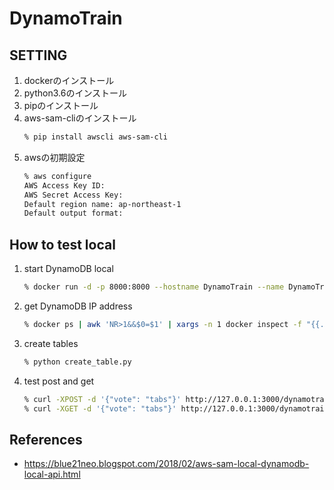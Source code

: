 # DynamoTrain

## SETTING
1. dockerのインストール
1. python3.6のインストール
1. pipのインストール
1. aws-sam-cliのインストール
    ```sh
    % pip install awscli aws-sam-cli
    ```
1. awsの初期設定
    ```sh
    % aws configure
    AWS Access Key ID: 
    AWS Secret Access Key:
    Default region name: ap-northeast-1
    Default output format:
    ```

## How to test local
1. start DynamoDB local
    ```sh
    % docker run -d -p 8000:8000 --hostname DynamoTrain --name DynamoTrain amazon/dynamodb-local
    ```
1. get DynamoDB IP address
    ```sh
    % docker ps | awk 'NR>1&&$0=$1' | xargs -n 1 docker inspect -f "{{.Name}} {{.NetworkSettings.IPAddress }}"
    ```
1. create tables
    ```sh
    % python create_table.py
    ```
1. test post and get
    ```sh
    % curl -XPOST -d '{"vote": "tabs"}' http://127.0.0.1:3000/dynamotrain
    % curl -XGET -d '{"vote": "tabs"}' http://127.0.0.1:3000/dynamotrain
    ```

## References
* https://blue21neo.blogspot.com/2018/02/aws-sam-local-dynamodb-local-api.html
